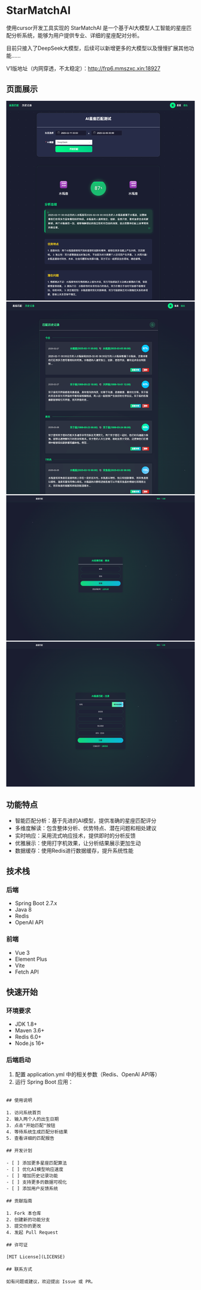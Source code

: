 # StarMatchAI
使用cursor开发工具实现的 StarMatchAI 是一个基于AI大模型人工智能的星座匹配分析系统，能够为用户提供专业、详细的星座配对分析。

目前只接入了DeepSeek大模型，后续可以新增更多的大模型以及慢慢扩展其他功能......

V1版地址（内网穿透，不太稳定）：http://frp6.mmszxc.xin:18927

## 页面展示
![img.png](image/img1.png)
![img.png](image/img2.png)
![img.png](image/login_img.png)
![img.png](image/register_img.png)

## 功能特点

- 智能匹配分析：基于先进的AI模型，提供准确的星座匹配评分
- 多维度解读：包含整体分析、优势特点、潜在问题和相处建议
- 实时响应：采用流式响应技术，提供即时的分析反馈
- 优雅展示：使用打字机效果，让分析结果展示更加生动
- 数据缓存：使用Redis进行数据缓存，提升系统性能

## 技术栈

### 后端
- Spring Boot 2.7.x
- Java 8
- Redis
- OpenAI API

### 前端
- Vue 3
- Element Plus
- Vite
- Fetch API

## 快速开始

### 环境要求
- JDK 1.8+
- Maven 3.6+
- Redis 6.0+
- Node.js 16+

### 后端启动
1. 配置 application.yml 中的相关参数（Redis、OpenAI API等）
2. 运行 Spring Boot 应用：
```

## 使用说明

1. 访问系统首页
2. 输入两个人的出生日期
3. 点击"开始匹配"按钮
4. 等待系统生成匹配分析结果
5. 查看详细的匹配报告

## 开发计划

- [ ] 添加更多星座匹配算法
- [ ] 优化AI模型响应速度
- [ ] 增加历史记录功能
- [ ] 支持更多的数据可视化
- [ ] 添加用户反馈系统

## 贡献指南

1. Fork 本仓库
2. 创建新的功能分支
3. 提交你的更改
4. 发起 Pull Request

## 许可证

[MIT License](LICENSE)

## 联系方式

如有问题或建议，欢迎提出 Issue 或 PR。